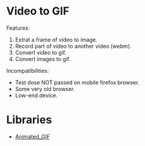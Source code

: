 # Video to GIF

Features:

1. Extrat a frame of video to image.
2. Record part of video to another video (webm).
3. Convert video to gif.
4. Convert images to gif.

Incompatibilities:

- Test dose NOT passed on mobile firefox browser.
- Some very old browser.
- Low-end device.

# Libraries

- [Animated\_GIF](https://github.com/sole/Animated_GIF)

